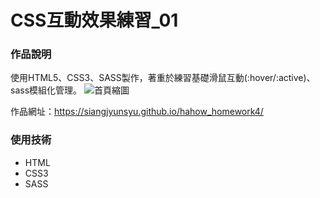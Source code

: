 CSS互動效果練習_01
===

### 作品說明
使用HTML5、CSS3、SASS製作，著重於練習基礎滑鼠互動(:hover/:active)、sass模組化管理。
![首頁縮圖](https://imgur.com/tU9BCBj)

作品網址：https://siangjyunsyu.github.io/hahow_homework4/

### 使用技術
- HTML
- CSS3
- SASS
